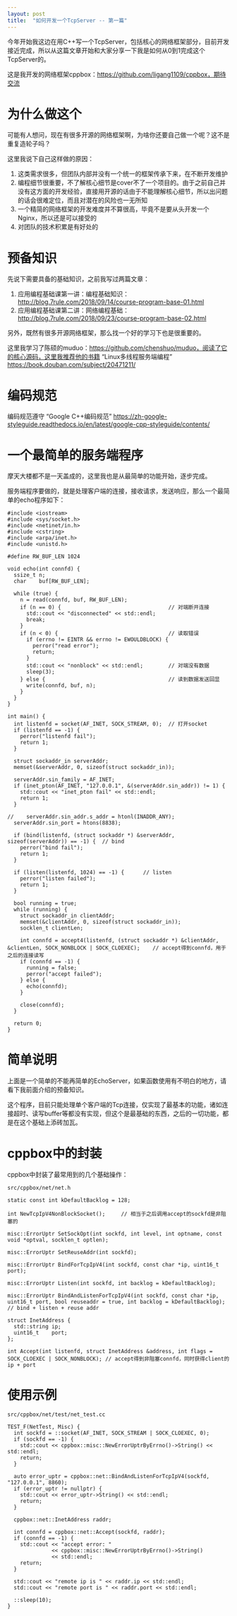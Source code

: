 ```yaml
---
layout: post
title:  "如何开发一个TcpServer -- 第一篇"
---
```


今年开始我这边在用C++写一个TcpServer，包括核心的网络框架部分，目前开发接近完成，所以从这篇文章开始和大家分享一下我是如何从0到1完成这个TcpServer的。

这是我开发的网络框架cppbox：https://github.com/ligang1109/cppbox，期待交流

# 为什么做这个

可能有人想问，现在有很多开源的网络框架啊，为啥你还要自己做一个呢？这不是重复造轮子吗？

这里我说下自己这样做的原因：

1. 这类需求很多，但团队内部并没有一个统一的框架传承下来，在不断开发维护
1. 编程细节很重要，不了解核心细节是cover不了一个项目的。由于之前自己并没有这方面的开发经验，直接用开源的话由于不能理解核心细节，所以出问题的话会很难定位，而且对潜在的风险也一无所知
1. 一个精简的网络框架的开发难度并不算很高，毕竟不是要从头开发一个Nginx，所以还是可以接受的
1. 对团队的技术积累是有好处的

# 预备知识

先说下需要具备的基础知识，之前我写过两篇文章：

1. 应用编程基础课第一讲：编程基础知识：http://blog.7rule.com/2018/09/14/course-program-base-01.html
1. 应用编程基础课第二讲：网络编程基础：http://blog.7rule.com/2018/09/23/course-program-base-02.html

另外，既然有很多开源网络框架，那么找一个好的学习下也是很重要的。

这里我学习了陈硕的muduo：https://github.com/chenshuo/muduo，阅读了它的核心源码，这里我推荐他的书籍 “Linux多线程服务端编程” https://book.douban.com/subject/20471211/

# 编码规范

编码规范遵守 “Google C++编码规范” https://zh-google-styleguide.readthedocs.io/en/latest/google-cpp-styleguide/contents/

# 一个最简单的服务端程序

摩天大楼都不是一天盖成的，这里我也是从最简单的功能开始，逐步完成。

服务端程序要做的，就是处理客户端的连接，接收请求，发送响应，那么一个最简单的echo程序如下：

```
#include <iostream>
#include <sys/socket.h>
#include <netinet/in.h>
#include <cstring>
#include <arpa/inet.h>
#include <unistd.h>

#define RW_BUF_LEN 1024

void echo(int connfd) {
  ssize_t n;
  char    buf[RW_BUF_LEN];

  while (true) {
    n = read(connfd, buf, RW_BUF_LEN);
    if (n == 0) {                                  // 对端断开连接
      std::cout << "disconnected" << std::endl;
      break;
    }
    if (n < 0) {                                   // 读取错误
      if (errno != EINTR && errno != EWOULDBLOCK) {
        perror("read error");
        return;
      }
      std::cout << "nonblock" << std::endl;        // 对端没有数据
      sleep(3);
    } else {                                       // 读到数据发送回显
      write(connfd, buf, n);
    }
  }
}

int main() {
  int listenfd = socket(AF_INET, SOCK_STREAM, 0);  // 打开socket
  if (listenfd == -1) {
    perror("listenfd fail");
    return 1;
  }

  struct sockaddr_in serverAddr;
  memset(&serverAddr, 0, sizeof(struct sockaddr_in));

  serverAddr.sin_family = AF_INET;
  if (inet_pton(AF_INET, "127.0.0.1", &(serverAddr.sin_addr)) != 1) {
    std::cout << "inet_pton fail" << std::endl;
    return 1;
  }

//    serverAddr.sin_addr.s_addr = htonl(INADDR_ANY);
  serverAddr.sin_port = htons(8838);

  if (bind(listenfd, (struct sockaddr *) &serverAddr, sizeof(serverAddr)) == -1) {  // bind
    perror("bind fail");
    return 1;
  }

  if (listen(listenfd, 1024) == -1) {      // listen
    perror("listen failed");
    return 1;
  }

  bool running = true;
  while (running) {
    struct sockaddr_in clientAddr;
    memset(&clientAddr, 0, sizeof(struct sockaddr_in));
    socklen_t clientLen;

    int connfd = accept4(listenfd, (struct sockaddr *) &clientAddr, &clientLen, SOCK_NONBLOCK | SOCK_CLOEXEC);    // accept得到connfd，用于之后的连接读写
    if (connfd == -1) {
      running = false;
      perror("accept failed");
    } else {
      echo(connfd);
    }

    close(connfd);
  }

  return 0;
}
```

# 简单说明

上面是一个简单的不能再简单的EchoServer，如果函数使用有不明白的地方，请看下我前面介绍的预备知识。

这个程序，目前只能处理单个客户端的Tcp连接，仅实现了最基本的功能，诸如连接超时、读写buffer等都没有实现，但这个是最基础的东西，之后的一切功能，都是在这个基础上添砖加瓦。

#  cppbox中的封装

cppbox中封装了最常用到的几个基础操作：

`src/cppbox/net/net.h`

```
static const int kDefaultBacklog = 128;

int NewTcpIpV4NonBlockSocket();     // 相当于之后调用accept的sockfd是非阻塞的

misc::ErrorUptr SetSockOpt(int sockfd, int level, int optname, const void *optval, socklen_t optlen);

misc::ErrorUptr SetReuseAddr(int sockfd);

misc::ErrorUptr BindForTcpIpV4(int sockfd, const char *ip, uint16_t port);

misc::ErrorUptr Listen(int sockfd, int backlog = kDefaultBacklog);

misc::ErrorUptr BindAndListenForTcpIpV4(int sockfd, const char *ip, uint16_t port, bool reuseaddr = true, int backlog = kDefaultBacklog);  // bind + listen + reuse addr

struct InetAddress {
  std::string ip;
  uint16_t    port;
};

int Accept(int listenfd, struct InetAddress &address, int flags = SOCK_CLOEXEC | SOCK_NONBLOCK); // accept得到非阻塞connfd，同时获得client的ip + port
```

# 使用示例

`src/cppbox/net/test/net_test.cc`

```
TEST_F(NetTest, Misc) {
  int sockfd = ::socket(AF_INET, SOCK_STREAM | SOCK_CLOEXEC, 0);
  if (sockfd == -1) {
    std::cout << cppbox::misc::NewErrorUptrByErrno()->String() << std::endl;
    return;
  }

  auto error_uptr = cppbox::net::BindAndListenForTcpIpV4(sockfd, "127.0.0.1", 8860);
  if (error_uptr != nullptr) {
    std::cout << error_uptr->String() << std::endl;
    return;
  }

  cppbox::net::InetAddress raddr;

  int connfd = cppbox::net::Accept(sockfd, raddr);
  if (connfd == -1) {
    std::cout << "accept error: "
              << cppbox::misc::NewErrorUptrByErrno()->String()
              << std::endl;
    return;
  }

  std::cout << "remote ip is " << raddr.ip << std::endl;
  std::cout << "remote port is " << raddr.port << std::endl;

  ::sleep(10);
}
```
